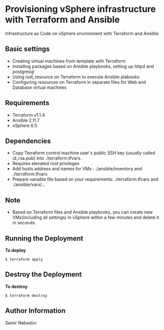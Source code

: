 __Provisioning vSphere infrastructure with Terraform and Ansible__
================================

Infrastructure as Code on vSphere environment with Terraform and Ansible


__Basic settings__
------------
* Creating virtual machines from template with Terraform
* Installing packages based on Ansible playbooks, setting up httpd and postgresql
* Using null_resource on Terraform to execute Ansible plabooks
* Configuring resources on Terraform in separate files for Web and Database virtual machines

__Requirements__
------------
* Terraform v1.1.4
* Ansible 2.11.7
* vSphere 6.5

Dependencies
------------
* Copy Terraform control machine user's public SSH key (usually called id_rsa.pub) into ./terraform.tfvars.
* Requires elevated root privileges
* Add hosts address and names for VMs : ./ansible/inventory and ./terraform.tfvars
* Prepare variable file based on your requirements: ./terraform.tfvars and ./ansible/vars/...

__Note__
------------
* Based on Terraform files and Ansible playbooks, you can create new VMs(including all settings) in vSphere within a few minutes and delete it in seconds.

Running the Deployment
----------------------

__To deploy__

`$ terraform apply`

Destroy the Deployment
----------------------

__To destroy__

`$ terraform destroy`

__Author Information__
------------------

Samir Nabadov
